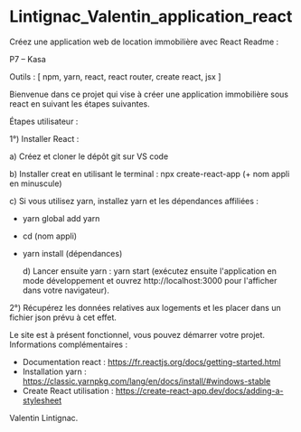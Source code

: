 # Lintignac_Valentin_application_react

Créez une application web de location immobilière avec React
Readme :

P7 – Kasa

Outils : [ npm, yarn, react, react router, create react, jsx ]

Bienvenue dans ce projet qui vise à créer une application immobilière sous react en suivant les étapes suivantes.

Étapes utilisateur :

1°) Installer React :

a) Créez et  cloner le dépôt git sur VS code  

b) Installer creat en utilisant le terminal : npx create-react-app (+ nom appli en minuscule)

c) Si vous utilisez yarn, installez yarn et les dépendances affiliées : 
- yarn global add yarn 
- cd (nom appli)
- yarn install (dépendances)
    
    d) Lancer ensuite yarn : yarn start (exécutez ensuite l'application en mode développement et
     ouvrez http://localhost:3000 pour l'afficher dans votre navigateur).

2°) Récupérez les données relatives aux logements et les placer dans un fichier json prévu à cet effet.

Le site est à présent fonctionnel, vous pouvez démarrer votre projet.
Informations complémentaires :
- Documentation react :
https://fr.reactjs.org/docs/getting-started.html 
- Installation yarn : 
https://classic.yarnpkg.com/lang/en/docs/install/#windows-stable 
- Create React utilisation :
https://create-react-app.dev/docs/adding-a-stylesheet 

Valentin Lintignac.
